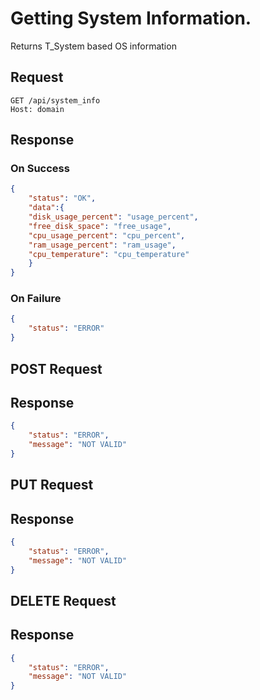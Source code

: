 # Getting System Information.
Returns T_System based OS information

## Request
```http
GET /api/system_info
Host: domain
```

## Response
### On Success
```json
{
    "status": "OK",
    "data":{
    "disk_usage_percent": "usage_percent", 
    "free_disk_space": "free_usage",
    "cpu_usage_percent": "cpu_percent",
    "ram_usage_percent": "ram_usage",
    "cpu_temperature": "cpu_temperature"
    }
}
```
### On Failure
```json
{
    "status": "ERROR"
}
```

## POST Request

## Response

```json
{
    "status": "ERROR",
    "message": "NOT VALID"
}
```

## PUT Request

## Response

```json
{
    "status": "ERROR",
    "message": "NOT VALID"
}
```

## DELETE Request

## Response

```json
{
    "status": "ERROR",
    "message": "NOT VALID"
}
```
